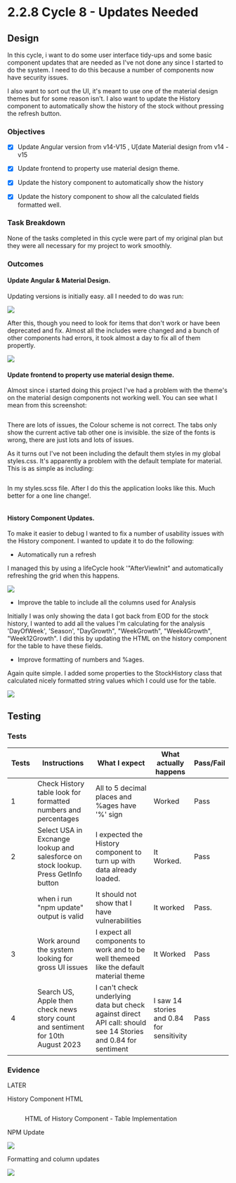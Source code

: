 # 2.2.8 Cycle 8 - Updates Needed

## Design

In this cycle, i want to do some user interface tidy-ups and some basic component updates that are needed as I've not done any since I started to do the system. I need to do this because a number of components now have security issues.

I also want to sort out the UI, it's meant to use one of the material design themes but for some reason isn't. I also want to update the History component to automatically show the history of the stock without pressing the refresh button.&#x20;

### Objectives

* [x] Update Angular version from v14-V15 , U\[date Material design from v14 - v15
* [x] Update frontend to property use material design theme.
* [x] Update the history component to automatically show the history
* [x] Update the history component to show all the calculated fields formatted well.



### Task Breakdown

None of the tasks completed in this cycle were part of my original plan but they were all necessary for my project to work smoothly.

### Outcomes

#### Update Angular & Material Design.

Updating versions is initially easy. all I needed to do was run:

![](<../.gitbook/assets/image (2) (1) (1) (1) (1) (1) (1) (1) (1).png>)

After this, though you need to look for items that don't work or have been deprecated and fix. Almost all the includes were changed and a bunch of other components had errors, it took almost a day to fix all of them propertly.

![](<../.gitbook/assets/image (3) (1) (1) (1) (1) (1).png>)

#### **Update frontend to property use material design theme.**

Almost since i started doing this project I've had a problem with the theme's on the material design components not working well. You can see what I mean from this screenshot:

<figure><img src="../.gitbook/assets/image (4) (1) (1) (1).png" alt=""><figcaption></figcaption></figure>

There are lots of issues, the Colour scheme is not correct. The tabs only show the current active tab other one is invisible. the size of the fonts is wrong, there are just lots and lots of issues.

As it turns out I've not been including the default them styles in my global styles.css. It's apparently a problem with the default template for material. This is as simple as including:

<figure><img src="../.gitbook/assets/image (4) (1) (1).png" alt=""><figcaption></figcaption></figure>

In my styles.scss file. After I do this the application looks like this.  Much better for a one line change!.

<figure><img src="../.gitbook/assets/image (1) (1) (1) (1) (1) (1) (1) (1) (1) (1) (1).png" alt=""><figcaption></figcaption></figure>

#### **History Component Updates.**

To make it easier to debug I wanted to fix a number of usability issues with the History component. I wanted to update it to do the following:

* Automatically run a refresh&#x20;

I managed this by using a lifeCycle hook '"AfterViewInit" and automatically refreshing the grid when this happens.

![](<../.gitbook/assets/image (4) (1).png>)

* Improve the table to include all the columns used for Analysis

Initially I was only showing the data I got back from EOD for the stock history, I wanted to add all the values I'm calculating for the analysis 'DayOfWeek', 'Season', "DayGrowth", "WeekGrowth", "Week4Growth", "Week12Growth". I did this by updating the HTML on the history component for the table to have these fields.

* Improve formatting of numbers and %ages.

Again quite simple. I added some properties to the StockHistory class that calculated nicely formatted string values which I could use for the table.

![](<../.gitbook/assets/image (1) (1) (1) (1) (1) (1) (1) (1) (1) (1).png>)

## Testing



### Tests

<table><thead><tr><th width="58">Tests</th><th width="280">Instructions</th><th width="206">What I expect</th><th>What actually happens</th><th>Pass/Fail</th></tr></thead><tbody><tr><td>1</td><td>Check History table look for formatted numbers and percentages</td><td>All to 5 decimal places and %ages have '%' sign</td><td>Worked</td><td>Pass</td></tr><tr><td>2</td><td>Select USA in Excnange lookup and salesforce on stock lookup. Press GetInfo button</td><td>I expected the History component to turn up with data already loaded.</td><td>It Worked.</td><td>Pass</td></tr><tr><td></td><td>when i run "npm update" output is valid</td><td>It should not show that I have vulnerabilities</td><td>It worked</td><td>Pass.</td></tr><tr><td>3</td><td>Work around the system looking for gross UI issues</td><td>I expect all components to work and to be well themeed like the default material theme</td><td>It Worked</td><td>Pass</td></tr><tr><td>4</td><td>Search US, Apple then check news story count and sentiment for 10th August 2023</td><td>I can't check underlying data but check against direct API call: should see 14 Stories and 0.84 for sentiment</td><td>I saw 14 stories and 0.84 for sensitivity</td><td>Pass</td></tr></tbody></table>

### Evidence

LATER



History Component HTML&#x20;

<figure><img src="../.gitbook/assets/image (17).png" alt=""><figcaption><p>HTML of History Component - Table Implementation</p></figcaption></figure>

NPM Update

![](<../.gitbook/assets/image (2) (1) (1) (1) (1) (1) (1) (1).png>)

Formatting and column updates

![](<../.gitbook/assets/image (3) (1) (1) (1) (1).png>)
